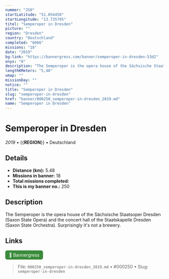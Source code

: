 ```yaml
---
nummer: "250"
startLatitude: "51.054458"
startLongitude: "13.735795"
titel: "Semperoper in Dresden"
picture: ""
region: "Dresden"
country: "Deutschland"
completed: "6066"
missions: "18"
date: "2019"
bg-link: "https://bannergress.com/banner/semperoper-in-dresden-53d2"
onyx: "0"
description: "The Semperoper is the opera house of the Sächsische Staatsoper Dresden (Saxon State Opera) and the concert hall of the Staatskapelle Dresden (Saxon State Orchestra). Surprisingly it's not a brewery."
lengthKMeters: "5,48"
umap: ""
missionDay: ""
notice: ""
title: "Semperoper in Dresden"
slug: "semperoper-in-dresden"
href: "banner/000250_semperoper-in-dresden_2019.md"
name: "Semperoper in Dresden"
---
```

# Semperoper in Dresden

*2019* • {{__REGION__}} • Deutschland





## Details
- **Distance (km):** 5.48
- **Missions in banner:** 18
- **Total missions completed:** 
- **This is my banner no.:** 250



## Description
The Semperoper is the opera house of the Sächsische Staatsoper Dresden (Saxon State Opera) and the concert hall of the Staatskapelle Dresden (Saxon State Orchestra). Surprisingly it's not a brewery.



## Links
<a href="https://bannergress.com/banner/semperoper-in-dresden-53d2" target="_blank" style="display:inline-block;margin-right:8px;padding:6px 12px;background:#3c8b3c;color:#fff;text-decoration:none;border-radius:6px;">🔗 Bannergress</a>



> File: `000250_semperoper-in-dresden_2019.md` • #000250 • Slug: `semperoper-in-dresden`
